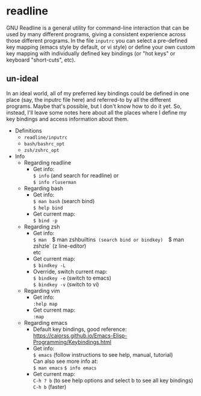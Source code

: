 
# readline

GNU Readline is a general utility for command-line interaction that can be used
by many different programs, giving a consistent experience across those
different programs.  In the file `inputrc` you can select a pre-defined key
mapping (emacs style by default, or vi style) or define your own custom key
mapping with individually defined key bindings (or "hot keys" or keyboard
"short-cuts", etc).


## un-ideal

In an ideal world, all of my preferred key bindings could be defined in one
place (say, the inputrc file here) and referred-to by all the different
programs.  Maybe that's possible, but I don't know how to do it yet.  So,
instead, I'll leave some notes here about all the places where I define my key
bindings and access information about them.

* Definitions
  * `readline/inputrc`
  * `bash/bashrc_opt`
  * `zsh/zshrc_opt`
* Info
  * Regarding readline
    * Get info:  
      `$ info` (and search for readline) or  
      `$ info rluserman`
  * Regarding bash
    * Get info:  
      `$ man bash`  (search bind)  
      `$ help bind`
    * Get current map:  
      `$ bind -p`
  * Regarding zsh
    * Get info:  
      `$ man 
      `$ man zshbuiltins`  (search bind or bindkey)  
      `$ man zshzle`  (z line-editor)  
      etc
    * Get current map:  
      `$ bindkey -L`
    * Override, switch current map:  
      `$ bindkey -e`  (switch to emacs)  
      `$ bindkey -v`  (switch to vi)
  * Regarding vim
    * Get info:  
      `:help map`
    * Get current map:  
      `:map`
  * Regarding emacs
    * Default key bindings, good reference:  
       https://caiorss.github.io/Emacs-Elisp-Programming/Keybindings.html
    * Get info:  
      `$ emacs`  (follow instructions to see help, manual, tutorial)  
      Can also see more info at:  
      `$ man emacs`
      `$ info emacs`
    * Get current map:  
      `C-h ? b`  (to see help options and select b to see all key bindings)  
      `C-h b`  (faster)

